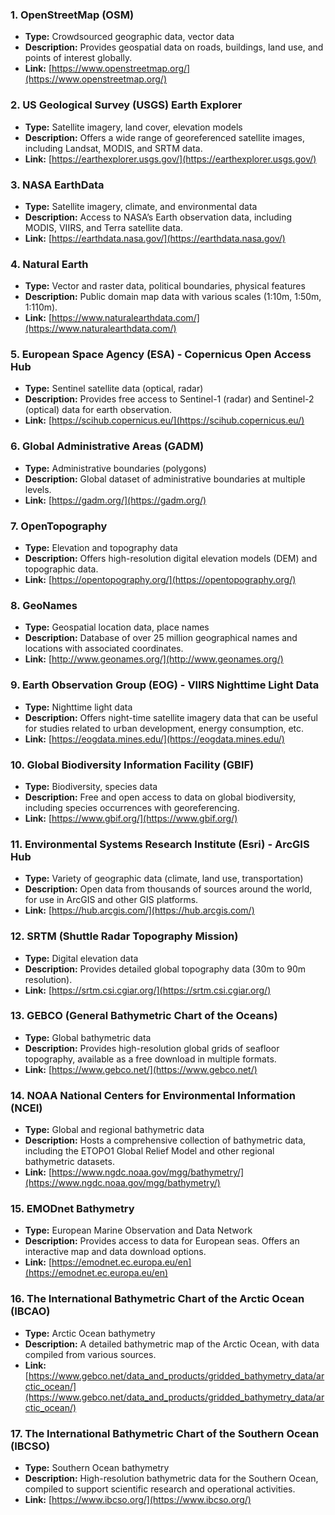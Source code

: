 ### 1. **OpenStreetMap (OSM)**
   - **Type:** Crowdsourced geographic data, vector data
   - **Description:** Provides geospatial data on roads, buildings, land use, and points of interest globally.
   - **Link:** [https://www.openstreetmap.org/](https://www.openstreetmap.org/)

### 2. **US Geological Survey (USGS) Earth Explorer**
   - **Type:** Satellite imagery, land cover, elevation models
   - **Description:** Offers a wide range of georeferenced satellite images, including Landsat, MODIS, and SRTM data.
   - **Link:** [https://earthexplorer.usgs.gov/](https://earthexplorer.usgs.gov/)

### 3. **NASA EarthData**
   - **Type:** Satellite imagery, climate, and environmental data
   - **Description:** Access to NASA’s Earth observation data, including MODIS, VIIRS, and Terra satellite data.
   - **Link:** [https://earthdata.nasa.gov/](https://earthdata.nasa.gov/)

### 4. **Natural Earth**
   - **Type:** Vector and raster data, political boundaries, physical features
   - **Description:** Public domain map data with various scales (1:10m, 1:50m, 1:110m).
   - **Link:** [https://www.naturalearthdata.com/](https://www.naturalearthdata.com/)

### 5. **European Space Agency (ESA) - Copernicus Open Access Hub**
   - **Type:** Sentinel satellite data (optical, radar)
   - **Description:** Provides free access to Sentinel-1 (radar) and Sentinel-2 (optical) data for earth observation.
   - **Link:** [https://scihub.copernicus.eu/](https://scihub.copernicus.eu/)

### 6. **Global Administrative Areas (GADM)**
   - **Type:** Administrative boundaries (polygons)
   - **Description:** Global dataset of administrative boundaries at multiple levels.
   - **Link:** [https://gadm.org/](https://gadm.org/)

### 7. **OpenTopography**
   - **Type:** Elevation and topography data
   - **Description:** Offers high-resolution digital elevation models (DEM) and topographic data.
   - **Link:** [https://opentopography.org/](https://opentopography.org/)

### 8. **GeoNames**
   - **Type:** Geospatial location data, place names
   - **Description:** Database of over 25 million geographical names and locations with associated coordinates.
   - **Link:** [http://www.geonames.org/](http://www.geonames.org/)

### 9. **Earth Observation Group (EOG) - VIIRS Nighttime Light Data**
   - **Type:** Nighttime light data
   - **Description:** Offers night-time satellite imagery data that can be useful for studies related to urban development, energy consumption, etc.
   - **Link:** [https://eogdata.mines.edu/](https://eogdata.mines.edu/)

### 10. **Global Biodiversity Information Facility (GBIF)**
   - **Type:** Biodiversity, species data
   - **Description:** Free and open access to data on global biodiversity, including species occurrences with georeferencing.
   - **Link:** [https://www.gbif.org/](https://www.gbif.org/)

### 11. **Environmental Systems Research Institute (Esri) - ArcGIS Hub**
   - **Type:** Variety of geographic data (climate, land use, transportation)
   - **Description:** Open data from thousands of sources around the world, for use in ArcGIS and other GIS platforms.
   - **Link:** [https://hub.arcgis.com/](https://hub.arcgis.com/)

### 12. **SRTM (Shuttle Radar Topography Mission)**
   - **Type:** Digital elevation data
   - **Description:** Provides detailed global topography data (30m to 90m resolution).
   - **Link:** [https://srtm.csi.cgiar.org/](https://srtm.csi.cgiar.org/)

### 13. **GEBCO (General Bathymetric Chart of the Oceans)**
   - **Type:** Global bathymetric data
   - **Description:** Provides high-resolution global grids of seafloor topography, available as a free download in multiple formats.
   - **Link:** [https://www.gebco.net/](https://www.gebco.net/)

### 14. **NOAA National Centers for Environmental Information (NCEI)**
   - **Type:** Global and regional bathymetric data
   - **Description:** Hosts a comprehensive collection of bathymetric data, including the ETOPO1 Global Relief Model and other regional bathymetric datasets.
   - **Link:** [https://www.ngdc.noaa.gov/mgg/bathymetry/](https://www.ngdc.noaa.gov/mgg/bathymetry/)

### 15. **EMODnet Bathymetry**
   - **Type:** European Marine Observation and Data Network
   - **Description:** Provides access to data for European seas. Offers an interactive map and data download options.
   - **Link:** [https://emodnet.ec.europa.eu/en](https://emodnet.ec.europa.eu/en)

### 16. **The International Bathymetric Chart of the Arctic Ocean (IBCAO)**
   - **Type:** Arctic Ocean bathymetry
   - **Description:** A detailed bathymetric map of the Arctic Ocean, with data compiled from various sources.
   - **Link:** [https://www.gebco.net/data_and_products/gridded_bathymetry_data/arctic_ocean/](https://www.gebco.net/data_and_products/gridded_bathymetry_data/arctic_ocean/)

### 17. **The International Bathymetric Chart of the Southern Ocean (IBCSO)**
   - **Type:** Southern Ocean bathymetry
   - **Description:** High-resolution bathymetric data for the Southern Ocean, compiled to support scientific research and operational activities.
   - **Link:** [https://www.ibcso.org/](https://www.ibcso.org/)
